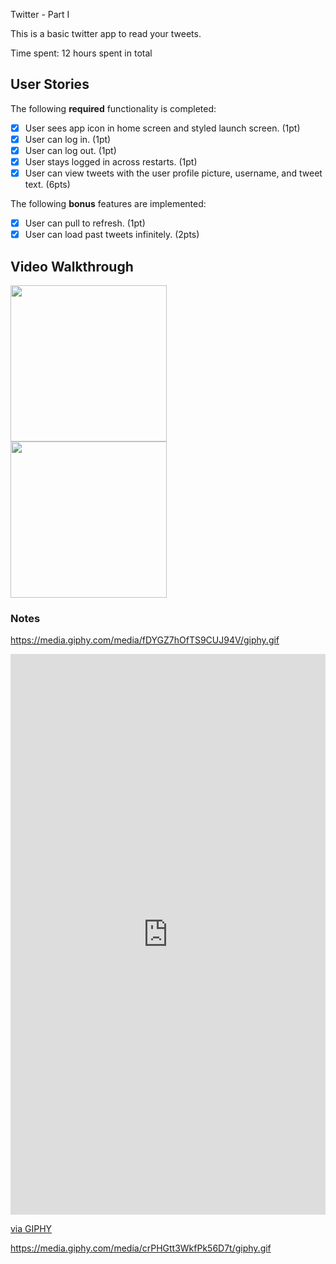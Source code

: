 Twitter - Part I

This is a basic twitter app to read your tweets.

Time spent: 12 hours spent in total

## User Stories

The following **required** functionality is completed:

- [X] User sees app icon in home screen and styled launch screen. (1pt)
- [X] User can log in. (1pt)
- [X] User can log out. (1pt)
- [X] User stays logged in across restarts. (1pt)
- [X] User can view tweets with the user profile picture, username, and tweet text. (6pts)

The following **bonus** features are implemented:

- [X] User can pull to refresh. (1pt)
- [X] User can load past tweets infinitely. (2pts)

## Video Walkthrough

<img src="https://media.giphy.com/media/fDYGZ7hOfTS9CUJ94V/giphy.gif" width=250><br>
<img src="https://media.giphy.com/media/crPHGtt3WkfPk56D7t/giphy.gif" width=250><br>


### Notes

https://media.giphy.com/media/fDYGZ7hOfTS9CUJ94V/giphy.gif

<div style="width:100%;height:0;padding-bottom:178%;position:relative;"><iframe src="https://giphy.com/embed/fDYGZ7hOfTS9CUJ94V" width="100%" height="100%" style="position:absolute" frameBorder="0" class="giphy-embed" allowFullScreen></iframe></div><p><a href="https://giphy.com/gifs/fDYGZ7hOfTS9CUJ94V">via GIPHY</a></p>

https://media.giphy.com/media/crPHGtt3WkfPk56D7t/giphy.gif
